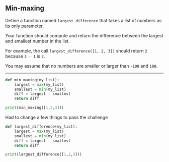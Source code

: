 ## Min-maxing

Define a function named `largest_difference` that takes a list of numbers as its only parameter.

Your function should compute and return the difference between the largest and smallest number in the list.

For example, the call `largest_difference([1, 2, 3])` should return `2` because `3 - 1` is `2`.

You may assume that no numbers are smaller or larger than `-100` and `100`.

---

```python
def min_maxing(my_list):
    largest = max(my_list)
    smallest = min(my_list)
    diff = largest - smallest
    return diff

print(min_maxing([1,2,3]))
```

Had to change a few things to pass the challenge

```python
def largest_difference(my_list):
    largest = max(my_list)
    smallest = min(my_list)
    diff = largest - smallest
    return diff

print(largest_difference([1,2,3]))
```

